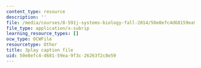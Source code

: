 ```yaml
---
content_type: resource
description: ''
file: /media/courses/8-591j-systems-biology-fall-2014/50e8efc4d68159ea9f3c26263f2c8e59_xNNxlsY-F-s.vtt
file_type: application/x-subrip
learning_resource_types: []
ocw_type: OCWFile
resourcetype: Other
title: 3play caption file
uid: 50e8efc4-d681-59ea-9f3c-26263f2c8e59
---
```

